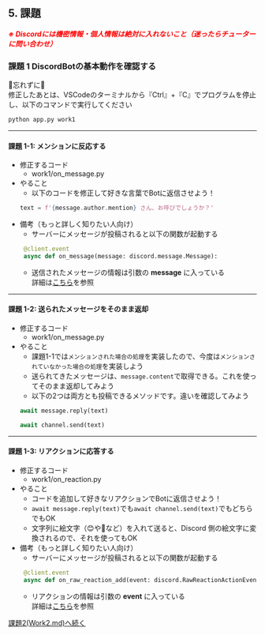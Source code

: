 ## 5. 課題

***<span style="color: red">※ Discordには機密情報・個人情報は絶対に入れないこと（迷ったらチューターに問い合わせ）</span>***

### 課題 1 DiscordBotの基本動作を確認する

🚨忘れずに🚨  
修正したあとは、VSCodeのターミナルから『Ctrl』+『C』でプログラムを停止し、以下のコマンドで実行してください
```ps
python app.py work1
```

---

#### 課題 1-1: メンションに反応する

- 修正するコード
  - work1/on_message.py
- やること
  - 以下のコードを修正して好きな言葉でBotに返信させよう！
  ```python
  text = f'{message.author.mention} さん、お呼びでしょうか？'
  ```  
- 備考（もっと詳しく知りたい人向け）
  - サーバーにメッセージが投稿されると以下の関数が起動する  
  ``` Python
   @client.event
   async def on_message(message: discord.message.Message):
  ```  
  - 送信されたメッセージの情報は引数の **message** に入っている  
  詳細は[こちら](https://discordpy.readthedocs.io/ja/latest/api.html#discord.Message)を参照

---

#### 課題 1-2: 送られたメッセージをそのまま返却
- 修正するコード
  - work1/on_message.py
- やること
  - 課題1-1では`メンションされた場合の処理`を実装したので、今度は`メンションされていなかった場合の処理`を実装しよう
  - 送られてきたメッセージは、`message.content`で取得できる。これを使ってそのまま返却してみよう
  - 以下の2つは両方とも投稿できるメソッドです。違いを確認してみよう    
   ```python
   await message.reply(text)
   ```
   ```python
   await channel.send(text)
   ```

---

#### 課題 1-3: リアクションに応答する

- 修正するコード
  - work1/on_reaction.py
- やること
  - コードを追加して好きなリアクションでBotに返信させよう！
  - `await message.reply(text)`でも`await channel.send(text)`でもどちらでもOK
  - 文字列に絵文字（😊や🐍など）を入れて送ると、Discord 側の絵文字に変換されるので、それを使ってもOK
- 備考（もっと詳しく知りたい人向け）
  - サーバーにメッセージが投稿されると以下の関数が起動する  
  ``` Python
   @client.event
   async def on_raw_reaction_add(event: discord.RawReactionActionEvent):
  ```  
  - リアクションの情報は引数の **event** に入っている  
  詳細は[こちら](https://discordpy.readthedocs.io/ja/latest/api.html#discord.Reaction)を参照


[課題2(Work2.md)へ続く](./Work2.md)